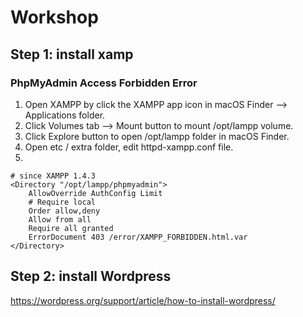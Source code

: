 # Workshop
## Step 1: install xamp
### PhpMyAdmin Access Forbidden Error
1. Open XAMPP by click the XAMPP app icon in macOS Finder —> Applications folder.
2. Click Volumes tab —> Mount button to mount /opt/lampp volume.
3. Click Explore button to open /opt/lampp folder in macOS Finder.
4. Open etc / extra folder, edit httpd-xampp.conf file.
5. 
```
# since XAMPP 1.4.3
<Directory "/opt/lampp/phpmyadmin">
    AllowOverride AuthConfig Limit
    # Require local
    Order allow,deny
    Allow from all
    Require all granted
    ErrorDocument 403 /error/XAMPP_FORBIDDEN.html.var
</Directory>
```
## Step 2: install Wordpress
https://wordpress.org/support/article/how-to-install-wordpress/
